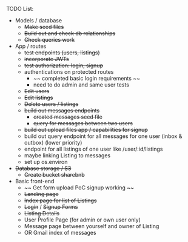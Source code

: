 TODO List:
- Models / database
    - ~~Make seed files~~
    - ~~Build out and check db relationships~~
    - ~~Check queries work~~
- App / routes
    - ~~test endpoints (users, listings)~~
    - ~~incorporate JWTs~~
    - ~~test authorization: login, signup~~
    - authentications on protected routes
        - ~~ completed basic login requirements ~~
        - need to do admin and same user tests
    - ~~Edit users~~
    - ~~Edit listings~~
    - ~~Delete users / listings~~
    - ~~build out messages endpoints~~
        - ~~created messages seed file~~
        - ~~query for messages between two users~~
    - ~~build out upload files app / capabilities for signup~~
    - build out query endpoint for all messages for one user (inbox & outbox) (lower priority)
    - endpoint for all listings of one user like /user/:id/listings
    - maybe linking Listing to messages 
    - set up os.environ
- ~~Database storage / S3~~
    - ~~Create bucket sharebnb~~
- Basic front-end
    - ~~ Get form upload PoC signup working ~~
    - ~~Landing page~~
    - ~~Index page for list of Listings~~
    - ~~Login~~ / ~~Signup Forms~~
    - ~~Listing Details~~
    - User Profile Page (for admin or own user only)
    - Message page between yourself and owner of Listing
    - OR Gmail index of messages
    